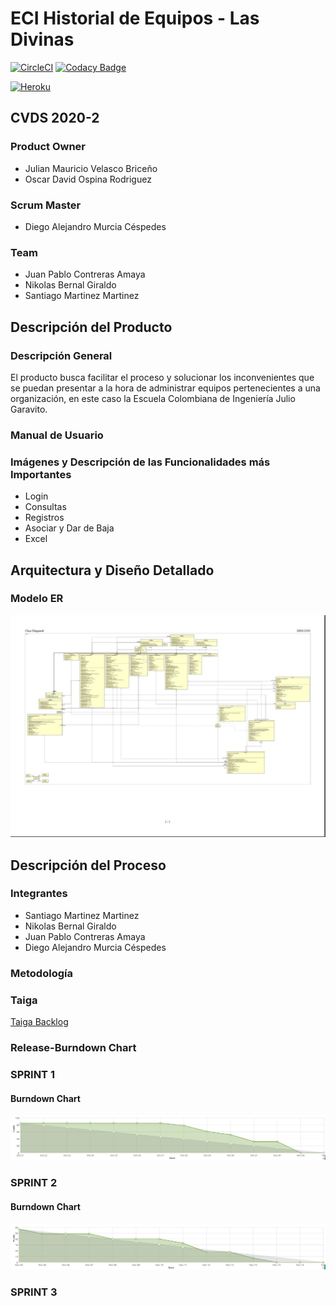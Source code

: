 # ECI Historial de Equipos - Las Divinas
[![CircleCI](https://circleci.com/gh/Las-Divinas/ProjectCVDS.svg?style=svg)](https://github.com/Las-Divinas/ProjectCVDS) [![Codacy Badge](https://app.codacy.com/project/badge/Grade/c8d1257ced7646d39cc0ba4e6957f348)](https://www.codacy.com/gh/Las-Divinas/ProjectCVDS/dashboard?utm_source=github.com&amp;utm_medium=referral&amp;utm_content=Las-Divinas/ProjectCVDS&amp;utm_campaign=Badge_Grade)

[![Heroku](https://www.herokucdn.com/deploy/button.svg)](https://vast-garden-17209.herokuapp.com/)
## CVDS 2020-2
### Product Owner
* Julian Mauricio Velasco Briceño
* Oscar David Ospina Rodriguez
### Scrum Master
* Diego Alejandro Murcia Céspedes 
### Team
* Juan Pablo Contreras Amaya
* Nikolas Bernal Giraldo
* Santiago Martinez Martinez

## Descripción del Producto
### Descripción General
El producto busca facilitar el proceso y solucionar los inconvenientes que se puedan presentar
a la hora de administrar equipos pertenecientes a una organización, en este caso la Escuela Colombiana de Ingeniería Julio Garavito.

### Manual de Usuario

### Imágenes y Descripción de las Funcionalidades más Importantes
- Login
- Consultas
- Registros
- Asociar y Dar de Baja
- Excel

## Arquitectura y Diseño Detallado
### Modelo ER
![ER](/imagenes_README/DClases.JPG)

## Descripción del Proceso

### Integrantes
* Santiago Martinez Martinez
* Nikolas Bernal Giraldo
* Juan Pablo Contreras Amaya
* Diego Alejandro Murcia Céspedes

### Metodología

### Taiga 
[Taiga Backlog](https://tree.taiga.io/project/soytiyi-historial-de-equipos-labinfo/backlog)

### Release-Burndown Chart

### SPRINT 1
#### Burndown Chart
![sprint01-burndown chart](/imagenes_README/Sprint01.png)

### SPRINT 2
#### Burndown Chart
![sprint02-burndown chart](/imagenes_README/Sprint02.png)

### SPRINT 3




